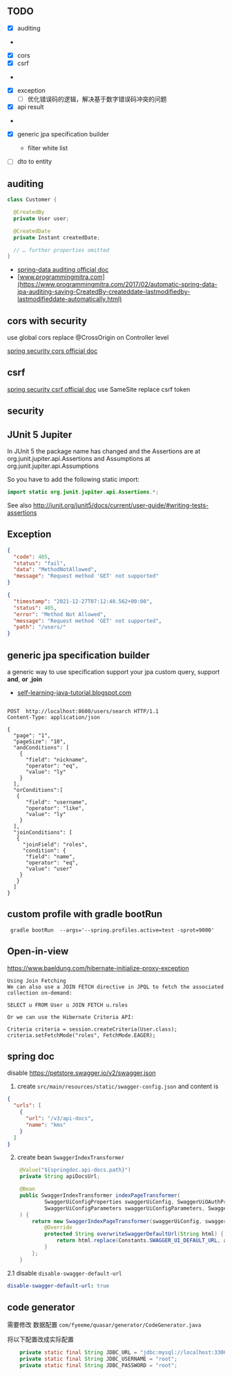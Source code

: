 ## TODO
            
- [x] auditing
- 
- [x] cors
- [x] csrf
- 
- [x] exception
  - [ ] 优化错误码的逻辑，解决基于数字错误码冲突的问题
- [x] api result
- 
- [x] generic jpa specification builder
  - filter white list

- [ ] dto to entity

## auditing

```java
class Customer {

  @CreatedBy
  private User user;

  @CreatedDate
  private Instant createdDate;

  // … further properties omitted
}
```

- [spring-data auditing official doc](https://docs.spring.io/spring-data/jpa/docs/current/reference/html/#auditing)
- [www.programmingmitra.com](https://www.programmingmitra.com/2017/02/automatic-spring-data-jpa-auditing-saving-CreatedBy-createddate-lastmodifiedby-lastmodifieddate-automatically.html)

## cors with security

use global cors replace @CrossOrigin on Controller level

[spring security cors official doc](https://docs.spring.io/spring-security/site/docs/4.2.x/reference/html/cors.html)

## csrf

[spring security csrf official doc](https://docs.spring.io/spring-security/reference/6.0.0-M5/features/exploits/csrf.html#csrf-protection-ssa)
use SameSite replace csrf token

## security

## JUnit 5 Jupiter

In JUnit 5 the package name has changed and the Assertions are at org.junit.jupiter.api.Assertions and Assumptions at org.junit.jupiter.api.Assumptions

So you have to add the following static import:

```java
import static org.junit.jupiter.api.Assertions.*;
```

See also http://junit.org/junit5/docs/current/user-guide/#writing-tests-assertions

## Exception

```json
{
  "code": 405,
  "status": "fail",
  "data": "MethodNotAllowed",
  "message": "Request method 'GET' not supported"
}
```

```json
{
  "timestamp": "2021-12-27T07:12:40.562+00:00",
  "status": 405,
  "error": "Method Not Allowed",
  "message": "Request method 'GET' not supported",
  "path": "/users/"
}
```

## generic jpa specification builder

a generic way to use specification support your jpa custom query, support **and**, **or** ,**join**

- [self-learning-java-tutorial.blogspot.com](https://self-learning-java-tutorial.blogspot.com/2020/08/spring-jpa-specification-to-join-tables.html)

```http request

POST  http://localhost:8600/users/search HTTP/1.1
Content-Type: application/json

{
  "page": "1",
  "pageSize": "10",
  "andConditions": [
    {
      "field": "nickname",
      "operator": "eq",
      "value": "ly"
    }
  ],
  "orConditions":[
   {
      "field": "username",
      "operator": "like",
      "value": "ly"
    }
  ],
  "joinConditions": [
   {
     "joinField": "roles",
     "condition": {
      "field": "name",
      "operator": "eq",
      "value": "user"
    }
   }
  ]
}

```

## custom profile with gradle bootRun

```shell
 gradle bootRun  --args='--spring.profiles.active=test -sprot=9000'
```

## Open-in-view

https://www.baeldung.com/hibernate-initialize-proxy-exception

```text
Using Join Fetching
We can also use a JOIN FETCH directive in JPQL to fetch the associated collection on-demand:

SELECT u FROM User u JOIN FETCH u.roles

Or we can use the Hibernate Criteria API:

Criteria criteria = session.createCriteria(User.class);
criteria.setFetchMode("roles", FetchMode.EAGER);
```


## spring doc

disable https://petstore.swagger.io/v2/swagger.json

1.  create `src/main/resources/static/swagger-config.json` and content is 
```json
{
  "urls": [
    {
      "url": "/v3/api-docs",
      "name": "kms"
    }
  ]
}
```

2. create bean `SwaggerIndexTransformer`

```java
    @Value("${springdoc.api-docs.path}")
    private String apiDocsUrl;

    @Bean
    public SwaggerIndexTransformer indexPageTransformer(
            SwaggerUiConfigProperties swaggerUiConfig, SwaggerUiOAuthProperties swaggerUiOAuthProperties,
            SwaggerUiConfigParameters swaggerUiConfigParameters, SwaggerWelcomeCommon swaggerWelcomeCommon, ObjectMapperProvider objectMapperProvider
    ) {
        return new SwaggerIndexPageTransformer(swaggerUiConfig, swaggerUiOAuthProperties, swaggerUiConfigParameters, swaggerWelcomeCommon, objectMapperProvider) {
            @Override
            protected String overwriteSwaggerDefaultUrl(String html) {
                return html.replace(Constants.SWAGGER_UI_DEFAULT_URL, apiDocsUrl);
            }
        };
    }
```

2.1 disable  `disable-swagger-default-url`

```yaml
disable-swagger-default-url: true
```


## code generator 

需要修改 数据配置 `com/fyeeme/quasar/generator/CodeGenerator.java`

将以下配置改成实际配置
```java 
    private static final String JDBC_URL = "jdbc:mysql://localhost:3306/quasar";
    private static final String JDBC_USERNAME = "root";
    private static final String JDBC_PASSWORD = "root";
```